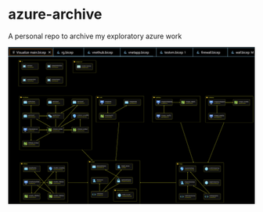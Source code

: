 # azure-archive
A personal repo to archive my exploratory azure work

![My first attempt at Infrastructure as Code](https://github.com/brandonch-9029/azure-archive/blob/main/img/resourcevisualizer.PNG?raw=true)